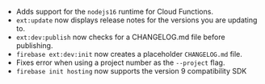 - Adds support for the `nodejs16` runtime for Cloud Functions.
- `ext:update` now displays release notes for the versions you are updating to.
- `ext:dev:publish` now checks for a CHANGELOG.md file before publishing.
- `firebase ext:dev:init` now creates a placeholder `CHANGELOG.md` file.
- Fixes error when using a project number as the `--project` flag.
- `firebase init hosting` now supports the version 9 compatibility SDK
